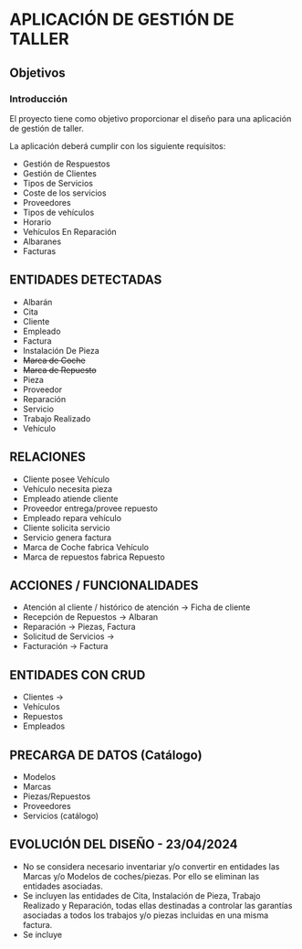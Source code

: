 # APLICACIÓN DE GESTIÓN DE TALLER

##  Objetivos

### Introducción

El proyecto tiene como objetivo proporcionar el diseño para una aplicación de gestión de taller.

La aplicación deberá cumplir con los siguiente requisitos:

 - Gestión de Respuestos
 - Gestión de Clientes
 - Tipos de Servicios
 - Coste de los servicios
 - Proveedores
 - Tipos de vehículos
 - Horario
 - Vehículos En Reparación
 - Albaranes
 - Facturas



## ENTIDADES  DETECTADAS

 - Albarán
 - Cita
 - Cliente
 - Empleado
 - Factura
 - Instalación De Pieza
 - ~~Marca de Coche~~
 - ~~Marca de Repuesto~~
 - Pieza
 - Proveedor
 - Reparación
 - Servicio
 - Trabajo Realizado
 - Vehículo


## RELACIONES

 - Cliente posee Vehículo
 - Vehículo necesita pieza
 - Empleado atiende cliente
 - Proveedor entrega/provee repuesto
 - Empleado repara vehículo
 - Cliente solicita servicio
 - Servicio genera factura
 - Marca de Coche fabrica Vehículo
 - Marca de repuestos fabrica Repuesto


## ACCIONES / FUNCIONALIDADES

 - Atención al cliente / histórico de atención -> Ficha de cliente
 - Recepción de Repuestos -> Albaran
 - Reparación -> Piezas, Factura
 - Solicitud de Servicios -> 
 - Facturación -> Factura
 

## ENTIDADES CON CRUD

 - Clientes  -> 
 - Vehículos
 - Repuestos
 - Empleados

 
## PRECARGA DE DATOS  (Catálogo)

- Modelos
- Marcas
- Piezas/Repuestos
- Proveedores
- Servicios (catálogo)






## EVOLUCIÓN DEL DISEÑO - 23/04/2024

 - No se considera necesario inventariar y/o convertir en entidades las Marcas y/o Modelos de coches/piezas. 
Por ello se eliminan las entidades asociadas.
 - Se incluyen las entidades de Cita, Instalación de Pieza, Trabajo Realizado y Reparación, todas ellas destinadas 
a controlar las garantías asociadas a todos los trabajos y/o piezas incluidas en una misma factura.   
 - Se incluye 